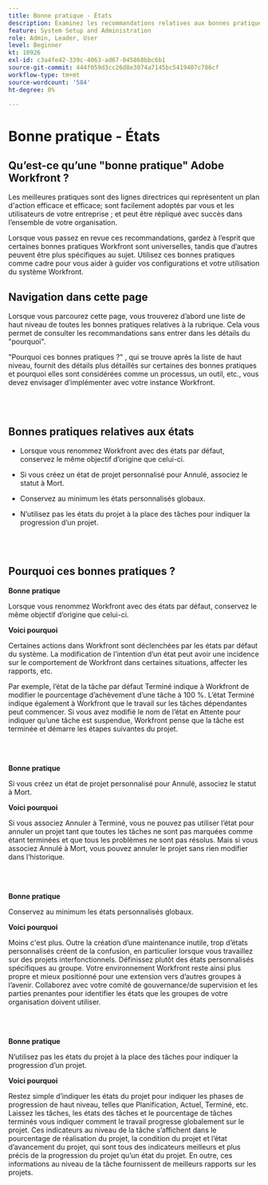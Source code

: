 ```yaml
---
title: Bonne pratique - États
description: Examinez les recommandations relatives aux bonnes pratiques des experts d’Adobe Workfront concernant la configuration, la gestion et l’utilisation des statuts Workfront.
feature: System Setup and Administration
role: Admin, Leader, User
level: Beginner
kt: 10926
exl-id: c3a4fe42-339c-4063-ad67-045868bbc6b1
source-git-commit: 444f059d3cc26d8e3074a7145bc5419407c786cf
workflow-type: tm+mt
source-wordcount: '584'
ht-degree: 0%

---
```


# Bonne pratique - États

## Qu’est-ce qu’une &quot;bonne pratique&quot; Adobe Workfront ?

Les meilleures pratiques sont des lignes directrices qui représentent un plan d&#39;action efficace et efficace; sont facilement adoptés par vous et les utilisateurs de votre entreprise ; et peut être répliqué avec succès dans l’ensemble de votre organisation.

Lorsque vous passez en revue ces recommandations, gardez à l’esprit que certaines bonnes pratiques Workfront sont universelles, tandis que d’autres peuvent être plus spécifiques au sujet. Utilisez ces bonnes pratiques comme cadre pour vous aider à guider vos configurations et votre utilisation du système Workfront.

## Navigation dans cette page

Lorsque vous parcourez cette page, vous trouverez d’abord une liste de haut niveau de toutes les bonnes pratiques relatives à la rubrique. Cela vous permet de consulter les recommandations sans entrer dans les détails du &quot;pourquoi&quot;.

&quot;Pourquoi ces bonnes pratiques ?&quot; , qui se trouve après la liste de haut niveau, fournit des détails plus détaillés sur certaines des bonnes pratiques et pourquoi elles sont considérées comme un processus, un outil, etc., vous devez envisager d’implémenter avec votre instance Workfront.

</br>
</br>

## Bonnes pratiques relatives aux états

* Lorsque vous renommez Workfront avec des états par défaut, conservez le même objectif d’origine que celui-ci.

* Si vous créez un état de projet personnalisé pour Annulé, associez le statut à Mort.

* Conservez au minimum les états personnalisés globaux.

* N’utilisez pas les états du projet à la place des tâches pour indiquer la progression d’un projet.


</br>
</br>



## Pourquoi ces bonnes pratiques ?

**Bonne pratique**

Lorsque vous renommez Workfront avec des états par défaut, conservez le même objectif d’origine que celui-ci.



**Voici pourquoi**

Certaines actions dans Workfront sont déclenchées par les états par défaut du système. La modification de l’intention d’un état peut avoir une incidence sur le comportement de Workfront dans certaines situations, affecter les rapports, etc.



Par exemple, l’état de la tâche par défaut Terminé indique à Workfront de modifier le pourcentage d’achèvement d’une tâche à 100 %. L’état Terminé indique également à Workfront que le travail sur les tâches dépendantes peut commencer. Si vous avez modifié le nom de l’état en Attente pour indiquer qu’une tâche est suspendue, Workfront pense que la tâche est terminée et démarre les étapes suivantes du projet.

</br>
</br>



**Bonne pratique**

Si vous créez un état de projet personnalisé pour Annulé, associez le statut à Mort.



**Voici pourquoi**

Si vous associez Annuler à Terminé, vous ne pouvez pas utiliser l’état pour annuler un projet tant que toutes les tâches ne sont pas marquées comme étant terminées et que tous les problèmes ne sont pas résolus. Mais si vous associez Annulé à Mort, vous pouvez annuler le projet sans rien modifier dans l’historique.


</br>
</br>

**Bonne pratique**

Conservez au minimum les états personnalisés globaux.



**Voici pourquoi**

Moins c&#39;est plus. Outre la création d’une maintenance inutile, trop d’états personnalisés créent de la confusion, en particulier lorsque vous travaillez sur des projets interfonctionnels. Définissez plutôt des états personnalisés spécifiques au groupe. Votre environnement Workfront reste ainsi plus propre et mieux positionné pour une extension vers d’autres groupes à l’avenir. Collaborez avec votre comité de gouvernance/de supervision et les parties prenantes pour identifier les états que les groupes de votre organisation doivent utiliser.


</br>
</br>

**Bonne pratique**

N’utilisez pas les états du projet à la place des tâches pour indiquer la progression d’un projet.



**Voici pourquoi**

Restez simple d’indiquer les états du projet pour indiquer les phases de progression de haut niveau, telles que Planification, Actuel, Terminé, etc. Laissez les tâches, les états des tâches et le pourcentage de tâches terminés vous indiquer comment le travail progresse globalement sur le projet. Ces indicateurs au niveau de la tâche s’affichent dans le pourcentage de réalisation du projet, la condition du projet et l’état d’avancement du projet, qui sont tous des indicateurs meilleurs et plus précis de la progression du projet qu’un état du projet. En outre, ces informations au niveau de la tâche fournissent de meilleurs rapports sur les projets.
